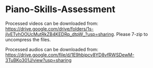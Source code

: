 # Piano-Skills-Assessment

Processed videos can be downloaded from: https://drive.google.com/drive/folders/1s-jIvETvhOOUcMutRkZB4KEDRp_dtpW_?usp=sharing. Please 7-zip to uncompress the files.

Processed audios can be downloaded from: https://drive.google.com/file/d/1E9hbipcv8YD8vfRWSDewM-3TuBKo301J/view?usp=sharing
